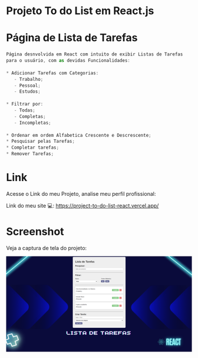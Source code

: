 # Projeto To do List em React.js

<h1> Página de Lista de Tarefas </h1>

```js
Página desnvolvida em React com intuito de exibir Listas de Tarefas
para o usuário, com as devidas Funcionalidades:

* Adicionar Tarefas com Categorias:
   - Trabalho;
   - Pessoal;
   - Estudos;

* Filtrar por:
   - Todas;
   - Completas;
   - Incompletas;

* Ordenar em ordem Alfabetica Crescente e Descrescente;
* Pesquisar pelas Tarefas;
* Completar tarefas;
* Remover Tarefas;
```

# Link 
Acesse o Link do meu Projeto, analise meu perfil profissional:

Link do meu site 💻: https://project-to-do-list-react.vercel.app/

# Screenshot
Veja a captura de tela do projeto:

![screenshot](src/img/print.png)